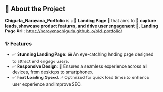 ## 📝 About the Project

**Chigurla_Narayana_Portfolio** is a 🌟 **Landing Page** 🌟 that aims to 🎯 **capture leads, showcase product features, and drive user engagement** 🎯. 
**Landing Page Url** : https://narayanachigurla.github.io/old-portfolio/
### ✨ Features

- ✅ **Stunning Landing Page**: 🖼️ An eye-catching landing page designed to attract and engage users.
- ✅ **Responsive Design**: 📱 Ensures a seamless experience across all devices, from desktops to smartphones.
- ✅ **Fast Loading Speed**: ⚡ Optimized for quick load times to enhance user experience and improve SEO.
